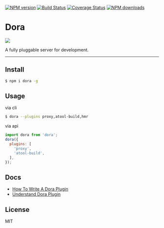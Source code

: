 [![NPM version](https://img.shields.io/npm/v/dora.svg?style=flat)](https://npmjs.org/package/dora)
[![Build Status](https://img.shields.io/travis/dora-js/dora.svg?style=flat)](https://travis-ci.org/dora-js/dora)
[![Coverage Status](https://img.shields.io/coveralls/dora-js/dora.svg?style=flat)](https://coveralls.io/r/dora-js/dora)
[![NPM downloads](http://img.shields.io/npm/dm/dora.svg?style=flat)](https://npmjs.org/package/dora)

# Dora

![](https://avatars0.githubusercontent.com/u/15991930?v=3&s=200)

A fully pluggable server for development.

---

## Install

```bash
$ npm i dora -g 
```

## Usage

via cli

```bash
$ dora --plugins proxy,atool-build,hmr
```

via api

```javascript
import dora from 'dora';
dora({
  plugins: [
    'proxy',
    'atool-build',
  ],
});
```

## Docs

- [How To Write A Dora Plugin](./docs/How-To-Write-A-Dora-Plugin.md)
- [Understand Dora Plugin](./docs/Understand-Dora-Plugin.md)

## License

MIT

